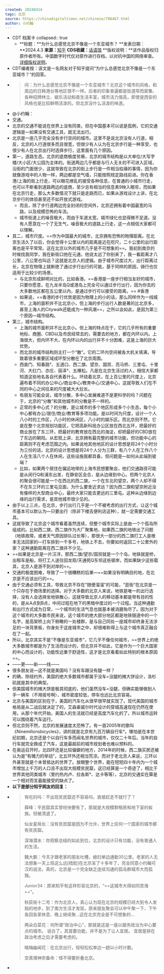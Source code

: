 ```yaml
---
created: 20240414
tags: 北京
source: https://chinadigitaltimes.net/chinese/706467.html
author: 小约翰
---
```

- CDT 档案卡
  collapsed:: true
  - **标题：**为什么总感觉北京不像是一个东亚城市？
    **发表日期：**2024.4.3
    **来源：**[知乎](https://www.zhihu.com/question/586417232/answer/3451276636)
    **CDS收藏：**[话语馆](https://chinadigitaltimes.net/space/%E8%AF%9D%E8%AF%AD%E9%A6%86)
    **版权说明：**该作品版权归原作者所有。中国数字时代仅对原作进行存档，以对抗中国的网络审查。[详细版权说明](https://chinadigitaltimes.net/chinese/copyright)。
- CDT编者按：该文是一名网友对于知乎提问“为什么总感觉北京不像是一个东亚城市？”的回答。
- > 问：为什么总感觉北京不像是一个东亚城市？北京这个城市的风格，和周边的日韩港台等地区很不一样。后者的印象普遍都是街道窄而密集、各种招牌林立、娱乐活动和夜生活丰富，城市活力值高，即使是西安的风格也是比较鲜明活泼的。但北京没什么活泼的味道。
- @小约翰：
- 交通。
- 北京的交通不能说在世界上没有同类，但在中国基本可以说是孤例，它的交通逻辑是—如果没有交通工具，就无法出行。
- 北京是一座几乎完全没有步行空间的城市。这里不是说北京没有人行道，相反，北京的人行道很多而且很宽，但很少有人认为在北京步行是一种享受，也很少有人在北京出行时选择步行，这里面有几个原因。
- 第一，道路生态。北京的底商极度贫瘠，北京的城市结构是以大单位/大写字楼/大小区/大公园为主体的。街道两边几乎都是与行人无关的不可进入区域，沿街的门面很少，这就导致在北京的街上步行是一件相当枯燥的事情，因为你就像游戏中的人物一样，两边都是空气墙，只能按照规定路线前进。你在香港/上海的街上行走，可以眼花缭乱的接受各种信息，在普通的小城市行走，也可以不断看到道路两边的底商，至少总有相当的信息素9映入眼帘，而如果在北京行走，那么大多数情况下就只是走路而已，如果从游戏设计上讲，在北京步行的体验甚至还不如开放式游戏。
  - 而且，除了步行道两边完全封闭的空间外，北京还拥有着中国最宽的马路，以及规模恐怖的车流。
  - 城市街道上的噪音极大，而由于车道太宽，城市绿化也显得微不足道。没有人愿意在一个了无生气，噪音极大的道路上行走，这一点相信大家都可以理解。
- 其二，城市尺度。==作为中国最大的城市，北京拥有恐怖的物理距离。在北京生活久了以后，你会觉得十公里以内的距离是近在咫尺，二十公里的出行距离也是平平常常。这在北京以外的城市几乎是不可想象的==。我初到南京的时候找我同学，我在新街口他在元通，他说太远了你别来了，我一看距离才八公里，八公里也叫远？这就是北京人的逻辑。由于城市尺度过大，出行距离过长，北京在物理上就断绝了通过步行出行的可能，基于同样的原因，骑行也仅适用于比较少的场景。
  - 与北京形成鲜明对比的，比如香港。==香港是一座步行相当友好的城市，只要你愿意，在九龙半岛Q或港岛上完全可以通过步行出行，因为你去的大多数地区都在五公里以内，是通过步行可以接受的距离。==
    #香港
  - 如果说，==香港的步行优势是因为物理上的小的话，那么同样作为一线城市，上海的面积并不比北京小，但上海的步行出行人数是著的比北京多，甚至上海人的Citywalk还能成为一种风潮==，之所以会如此，是因为第三个原因—城市结构。
- 第三，城市结构。
  - 上海的城市面积并不比北京小。但上海的特点在于，它的几乎所有的重要地标、商圈、CBD以及市民经常去的，需要去的地方，都在内环以内。上海很大，但内环不大，在内环以内的出行并不十分困难，这是上海的巨大优势。
  - 而北京的城市结构则主打一个“散”。它的二环内空间被各大机关填满，导致着很多重要区域成环型分散在了北京周围。
  - 西直门、知春路°、五道口、西二旗、望京、国贸、亮马桥、三里屯、十里河、大红门、亦庄、丽泽°、五棵松。凡是在北京生活过的人，相信大家都知道这些地名各自代表着什么。环绕着北京，在上百公里的尺度上，北京遍布着不同的办公中心/商业中心/教育中心/交通中心，这就导致人们在不同的中心之间往来的尺度被大大拉长。
  - 有朋友可能会说，城市分散，多中心发展难道不是更科学的吗？问题在于，北京的“分散”和其他城市的分散是不一样的。
  - 正常的多中心式？的分散，是让城市的多个地区形成多个小生态，每个小中心都有办公/居住/商业/教育等多项功能。是以时间为尺度，设计一个人八小时的工作区，八小时的休闲区，八小时的娱乐区。而北京则不然，它是在整个北京规划功能区，它把高新科技办公区放在西北五环，把最好的商业放在了东三环，把最好的教育放在西北的海淀，却把最好的CBD放在了东边的朝阳。从宏观上讲，北京拥有最完整的城市功能，但功能中心的距离则不在考虑范围之内。如果说地其他地区的设计思想是将24个小时分为三份的话，北京的设计思想是将24个人分为三群，有八个人在工作八个人在生活八个人在休闲，这些设施我都具备，但问题是—如何从此端到彼端？
  - 比如，如果两个居住在偏远地带的上海市民想要聚会，他们交通路径可能是从闵行Q和浦东出发，在静安区会合，是从边缘到中心。但两个北京人的聚会很可能是一个在西北的西二旗，一个在东北的望京，两个人却不得不在东三环的三里屯见面，为什么要舍近求远？因为西二旗和望京附近没有像样的大型商业中心，最终大家只能去更远的三里屯。这种从边缘到边缘的出行需求，是其他城市很少见的。
- 由于以上三点，在北京，步行出行几乎是一个不被考虑的出行方式，让这个城市基本可以默认为—只要出行（除非下楼去便利店这种），就一定需要交通工具。
- 这就导致了北京这个城市看着虽然连续，但整个城市实际上是由一个个孤岛所组成的。比如西二旗，西二旗作为大厂聚集地，如果西二旗的地铁出了问题（地铁故障，或者天气原因排队过长等），那很大一部分的西二旗打工人是根本无法回家的—打车排到一千多号，地铁上不去，你要如何返回二十公里外的家？这种通勤距离在西二旗并不少见。
- ==如果是北京是一片汪洋，那西二旗/望京/国贸就是一个个岛，地铁就是桥，出租车是船，将打工人送往回龙观/天通苑Q东坝这些彼岸，而如果缺少这些载具，北京人是游不到对岸的==。
- 交通的极度困难，导致了一个很糟糕的后果—==如果没有明确目的地，在北京是不应该出行的==。
- 由于交通必须有工具，导致北京不存在"随便溜溜”的可能，“逛街“在北京是一个只存在于商场里的选择。对于大多数的北京人来说，地铁是唯一的出行选择，没有人会选择坐地铁散心，这就导致北京人的移动基本都是带有目的性的，是从A点到B点，中间过程在地下的黑暗中度过的一个过程。当这种通勤和出行方式成为日常，一个城市的生活气息也就基本被消磨殆尽了。因为对于这个城市的大多数市民来说，这个城市的绝大部分地区都是地铁隧道中的一个名字，是高架桥上向下俯瞰的一处楼群，是与自己同处一座城市却终身无法涉足的一块背景板，你身处于这座城市之中，却很难称得上与这个城市真正融合在了一起。
- 所以，北京其实不是“不像是东亚城市”，它几乎不像任何城市，==世界上的绝大多数城市都是为了生活而设计的，但北京并不如此，它是作为一个巨大国家的中心而设计的，功能性远重于舒适性，这才是北京看着如此特别的根本原因==。
- ——更——新——线——
- 很多朋友说—这不就是美国吗？没有车跟没有腿一样？
- 的确，除纽约外，美国的绝大多数城市都属于没车=没腿的摊大饼设计，洛杉矶就是其中的典型。
- 但美国城市的摊大饼是极其彻底的，他们虽然没车=没腿，但确实能够做到人手一辆车（不用摇号啊），城市密度较低，停车也远比北京容易。
- 北京与美国的区别在于，美国的汽车化从很早很早就实现了。现代美国的城市格局是从二战后就决定了的，艾森豪威尔时代设计的穿城高速现在仍然在使用，从那个年代开始，美国人的生活就已经是高度汽车化的了，所以城市运转可以围绕着汽车运行。
- 但北京则不然，北京的发展速度太恐怖了。有一首2005年的歌叫《Ninemilionsbicycles》，讲的就是北京有九百万辆自行车°。哪怕是在本世纪初期，北京还是个以自行车多而闻名世界的城市，仅仅二十年后。当年的自行车就完全换成了汽车，这是最超前的城市规划者也难以预料的。
- 在奥运召开时，北四环还是比较偏僻的地方，2014年的时候，西二旗买房还被认为是“有魄力的举动”，北五环外还相当荒凉。而对于老北京人来说，三环以外甚至就是个未曾抵达的世界了。放眼整个世界，能在短短四十年内为一个城市增加上千万的人口且不出现大规模贫民窟，这已经算是一个奇迹了，相比于世界其他同类城市（里约热内卢、拉各斯°、达卡等等），北京的交通实在算是一个相对而言最能接受的缺点了。
- **以下是部分知乎网友的回复：**
- > 有吃的吗：不出现贫民窟还不容易吗，直接赶走不就行了？
  >
  > 薛峰：平民窟其实曾经快要有了，那就是大规模群租房和地下室的蚁族。但被清退了。
  >
  > 仙女星局长：没有贫民窟是因为不允许，世界上任何一个国家的城市都有贫民窟。
  >
  > 深海潜水：你观察总结的如此到位，北京的设计只有功能，没有普通人的生活。
  >
  > 魏大鹏：今天才跟老家的朋友吐槽，媳妇单边通勤35公里。老家的人无法想象一天上班这么远\[捂脸\]在北京呆了十多年了，完全同意小约翰可汉的说法，真的，北京是一个完全缺乏连续沟通的孤岛群城市大而孤独。
  >
  > Junior34：原来知乎有这样形容北京的，“==这城市大得如同苦海==”。
  >
  > 秋荻街十二号：作为北京人，真心认为现在北京的规模已经大到令人发指的地步，到了南方生活才发现，原来朋友聚会可以中午聚一下、下午各回各家休息、晚上继续聚…这在北京完全是不可想象的…
  >
  > 两朵白菜花：何所谓“政治中心”，那就是这是一座以服务政治为中心要点的城市。 说白了，其首要功能，并不是为了让人宜居。 宜居是排在政治考虑之后才需要考虑的。
  >
  > 暗梅幽闻花：在北京出行，轻轻松松单边一趟以小时计数。
  >
  > 空真理神奈备命：怪不得要折叠北京。
-
